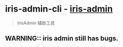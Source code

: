 # iris-admin-cli - [iris-admin](https://github.com/wanhello/iris-admin)

> IrisAdmin 辅助工具

## WARNING:: iris admin still has bugs.

